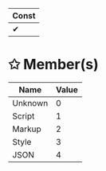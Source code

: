 | Const                        |
|------------------------------|
| ✔ |

# &#10025; Member(s)

| Name                                      | Value         |
|-------------------------------------------|---------------|
| Unknown | 0 |
| Script | 1 |
| Markup | 2 |
| Style | 3 |
| JSON | 4 |